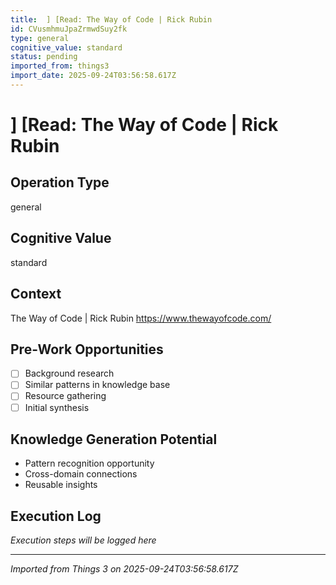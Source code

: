 ```yaml
---
title:  ] [Read: The Way of Code | Rick Rubin
id: CVusmhmuJpaZrmwdSuy2fk
type: general
cognitive_value: standard
status: pending
imported_from: things3
import_date: 2025-09-24T03:56:58.617Z
---
```


#  ] [Read: The Way of Code | Rick Rubin

## Operation Type
general

## Cognitive Value
standard

## Context
The Way of Code | Rick Rubin
https://www.thewayofcode.com/

## Pre-Work Opportunities
- [ ] Background research
- [ ] Similar patterns in knowledge base
- [ ] Resource gathering
- [ ] Initial synthesis

## Knowledge Generation Potential
- Pattern recognition opportunity
- Cross-domain connections
- Reusable insights

## Execution Log
*Execution steps will be logged here*

---
*Imported from Things 3 on 2025-09-24T03:56:58.617Z*
